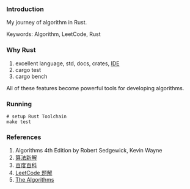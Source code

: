 ### Introduction

My journey of algorithm in Rust.

Keywords: Algorithm, LeetCode, Rust

### Why Rust

1. excellent language, std, docs, crates, [IDE](https://plugins.jetbrains.com/plugin/8182-rust)
2. cargo test
3. cargo bench

All of these features become powerful tools for developing algorithms.

### Running

```
# setup Rust Toolchain
make test
```

### References

1. Algorithms 4th Edition by Robert Sedgewick, Kevin Wayne
2. [算法新解](https://github.com/liuxinyu95/AlgoXY)
3. [百度百科](https://baike.baidu.com/)
4. [LeetCode 题解](https://github.com/soulmachine/leetcode)
5. [The Algorithms](https://github.com/TheAlgorithms)
